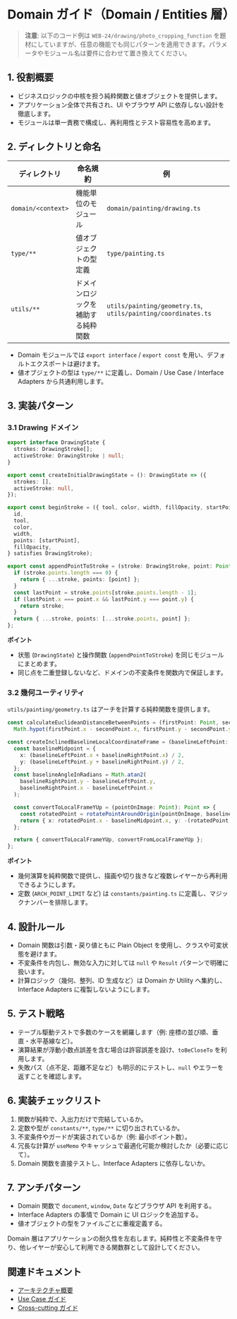 # Domain ガイド（Domain / Entities 層）

> **注意**: 以下のコード例は `WEB-24/drawing/photo_cropping_function` を題材にしていますが、任意の機能でも同じパターンを適用できます。パラメータやモジュール名は要件に合わせて置き換えてください。

## 1. 役割概要

- ビジネスロジックの中核を担う純粋関数と値オブジェクトを提供します。
- アプリケーション全体で共有され、UI やブラウザ API に依存しない設計を徹底します。
- モジュールは単一責務で構成し、再利用性とテスト容易性を高めます。

## 2. ディレクトリと命名

| ディレクトリ | 命名規約 | 例 |
|---------------|-----------|----|
| `domain/<context>` | 機能単位のモジュール | `domain/painting/drawing.ts` |
| `type/**` | 値オブジェクトの型定義 | `type/painting.ts` |
| `utils/**` | ドメインロジックを補助する純粋関数 | `utils/painting/geometry.ts`, `utils/painting/coordinates.ts` |

- Domain モジュールでは `export interface` / `export const` を用い、デフォルトエクスポートは避けます。
- 値オブジェクトの型は `type/**` に定義し、Domain / Use Case / Interface Adapters から共通利用します。

## 3. 実装パターン

### 3.1 Drawing ドメイン

```ts
export interface DrawingState {
  strokes: DrawingStroke[];
  activeStroke: DrawingStroke | null;
}

export const createInitialDrawingState = (): DrawingState => ({
  strokes: [],
  activeStroke: null,
});

export const beginStroke = ({ tool, color, width, fillOpacity, startPoint, id }: BeginStrokeInput) => ({
  id,
  tool,
  color,
  width,
  points: [startPoint],
  fillOpacity,
} satisfies DrawingStroke);

export const appendPointToStroke = (stroke: DrawingStroke, point: Point): DrawingStroke => {
  if (stroke.points.length === 0) {
    return { ...stroke, points: [point] };
  }
  const lastPoint = stroke.points[stroke.points.length - 1];
  if (lastPoint.x === point.x && lastPoint.y === point.y) {
    return stroke;
  }
  return { ...stroke, points: [...stroke.points, point] };
};
```

**ポイント**
- 状態 (`DrawingState`) と操作関数 (`appendPointToStroke`) を同じモジュールにまとめます。
- 同じ点を二重登録しないなど、ドメインの不変条件を関数内で保証します。

### 3.2 幾何ユーティリティ

`utils/painting/geometry.ts` はアーチを計算する純粋関数を提供します。

```ts
const calculateEuclideanDistanceBetweenPoints = (firstPoint: Point, secondPoint: Point) =>
  Math.hypot(firstPoint.x - secondPoint.x, firstPoint.y - secondPoint.y);

const createInclinedBaselineLocalCoordinateFrame = (baselineLeftPoint: Point, baselineRightPoint: Point) => {
  const baselineMidpoint = {
    x: (baselineLeftPoint.x + baselineRightPoint.x) / 2,
    y: (baselineLeftPoint.y + baselineRightPoint.y) / 2,
  };
  const baselineAngleInRadians = Math.atan2(
    baselineRightPoint.y - baselineLeftPoint.y,
    baselineRightPoint.x - baselineLeftPoint.x
  );

  const convertToLocalFrameYUp = (pointOnImage: Point): Point => {
    const rotatedPoint = rotatePointAroundOrigin(pointOnImage, baselineMidpoint, -baselineAngleInRadians);
    return { x: rotatedPoint.x - baselineMidpoint.x, y: -(rotatedPoint.y - baselineMidpoint.y) };
  };

  return { convertToLocalFrameYUp, convertFromLocalFrameYUp };
};
```

**ポイント**
- 幾何演算を純粋関数で提供し、描画や切り抜きなど複数レイヤーから再利用できるようにします。
- 定数 (`ARCH_POINT_LIMIT` など) は `constants/painting.ts` に定義し、マジックナンバーを排除します。

## 4. 設計ルール

- Domain 関数は引数・戻り値ともに Plain Object を使用し、クラスや可変状態を避けます。
- 不変条件を内包し、無効な入力に対しては `null` や `Result` パターンで明確に扱います。
- 計算ロジック（幾何、整列、ID 生成など）は Domain か Utility へ集約し、Interface Adapters に複製しないようにします。

## 5. テスト戦略

- テーブル駆動テストで多数のケースを網羅します（例: 座標の並び順、垂直・水平基線など）。
- 演算結果が浮動小数点誤差を含む場合は許容誤差を設け、`toBeCloseTo` を利用します。
- 失敗パス（点不足、距離不足など）も明示的にテストし、`null` やエラーを返すことを確認します。

## 6. 実装チェックリスト

1. 関数が純粋で、入出力だけで完結しているか。
2. 定数や型が `constants/**`, `type/**` に切り出されているか。
3. 不変条件やガードが実装されているか（例: 最小ポイント数）。
4. 冗長な計算が `useMemo` やキャッシュで最適化可能か検討したか（必要に応じて）。
5. Domain 関数を直接テストし、Interface Adapters に依存しないか。

## 7. アンチパターン

- Domain 関数で `document`, `window`, `Date` などブラウザ API を利用する。
- Interface Adapters の事情で Domain に UI ロジックを追加する。
- 値オブジェクトの型をファイルごとに重複定義する。

Domain 層はアプリケーションの耐久性を左右します。純粋性と不変条件を守り、他レイヤーが安心して利用できる関数群として設計してください。

## 関連ドキュメント

- [アーキテクチャ概要](../ARCHITECTURE_GUIDELINES.md)
- [Use Case ガイド](usecase.md)
- [Cross-cutting ガイド](cross-cutting.md)

